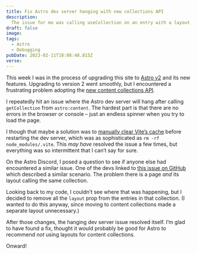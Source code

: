 ```yaml
---
title: Fix Astro dev server hanging with new collections API
description:
  The issue for me was calling useCollection on an entry with a layout.
draft: false
image:
tags:
  - Astro
  - Debugging
pubDate: 2023-02-11T18:08:48.815Z
verse:
---
```


This week I was in the process of upgrading this site to
[Astro v2](https://astro.build/blog/astro-2/) and its new features. Upgrading to
version 2 went smoothly, but I encountered a frustrating problem adopting the
[new content collections API](https://docs.astro.build/en/guides/content-collections/).

I repeatedly hit an issue where the Astro dev server will hang after calling
`getCollection` from `astro:content`. The hardest part is that there are no
errors in the browser or console – just an endless spinner when you try to load
the page.

I though that maybe a solution was to
[manually clear Vite’s cache](https://vitejs.dev/guide/dep-pre-bundling.html#caching)
before restarting the dev server, which was as sophisticated as
`rm -rf node_modules/.vite`. This _may have_ resolved the issue a few times, but
everything was so intermittent that I can’t say for sure.

On the Astro Discord, I posed a question to see if anyone else had encountered a
similar issue. One of the devs linked to
[this issue on GitHub](https://github.com/withastro/astro/issues/6173) which
described a similar scenario. The problem there is a page _and_ its layout
calling the same collection.

Looking back to my code, I couldn’t see where that was happening, but I decided
to remove all the `layout` prop from the entries in that collection. (I wanted
to do this anyway, since moving to content collections made a separate layout
unnecessary.)

After those changes, the hanging dev server issue resolved itself. I’m glad to
have found a fix, thought it would probably be good for Astro to recommend _not_
using layouts for content collections.

Onward!
